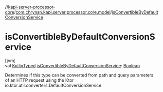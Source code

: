 //[kapi-server-processor-core](../../index.md)/[com.chrynan.kapi.server.processor.core.model](index.md)/[isConvertibleByDefaultConversionService](is-convertible-by-default-conversion-service.md)

# isConvertibleByDefaultConversionService

[jvm]\
val [KotlinTyped](-kotlin-typed/index.md).[isConvertibleByDefaultConversionService](is-convertible-by-default-conversion-service.md): [Boolean](https://kotlinlang.org/api/latest/jvm/stdlib/kotlin/-boolean/index.html)

Determines if this type can be converted from path and query parameters of an HTTP request using the Ktor io.ktor.util.converters.DefaultConversionService.
